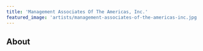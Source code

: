 ```yaml
---
title: 'Management Associates Of The Americas, Inc.'
featured_image: 'artists/management-associates-of-the-americas-inc.jpg'
---
```


## About


